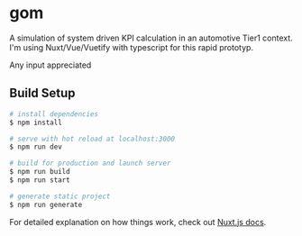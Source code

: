 # gom

A simulation of system driven KPI calculation in an automotive Tier1 context.
I'm using Nuxt/Vue/Vuetify with typescript for this rapid prototyp.
   


Any input appreciated

## Build Setup

```bash
# install dependencies
$ npm install

# serve with hot reload at localhost:3000
$ npm run dev

# build for production and launch server
$ npm run build
$ npm run start

# generate static project
$ npm run generate
```

For detailed explanation on how things work, check out [Nuxt.js docs](https://nuxtjs.org).
